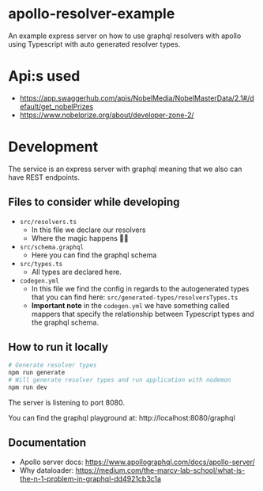 # apollo-resolver-example

An example express server on how to use graphql resolvers with apollo using Typescript with auto generated resolver types.

# Api:s used

- https://app.swaggerhub.com/apis/NobelMedia/NobelMasterData/2.1#/default/get_nobelPrizes
- https://www.nobelprize.org/about/developer-zone-2/

# Development

The service is an express server with graphql meaning that we also can have REST endpoints.

## Files to consider while developing

- `src/resolvers.ts`
  - In this file we declare our resolvers
  - Where the magic happens 🧙‍♂️
- `src/schema.graphql`
  - Here you can find the graphql schema
- `src/types.ts`
  - All types are declared here.
- `codegen.yml`
  - In this file we find the config in regards to the autogenerated types that you can find here: `src/generated-types/resolversTypes.ts`
  - **Important note** in the `codegen.yml` we have something called mappers that specify the relationship between Typescript types and the graphql schema.

## How to run it locally

```sh
# Generate resolver types
npm run generate
# Will generate resolver types and run application with nodemon
npm run dev
```

The server is listening to port 8080.

You can find the graphql playground at: http://localhost:8080/graphql

## Documentation

- Apollo server docs: https://www.apollographql.com/docs/apollo-server/
- Why dataloader: https://medium.com/the-marcy-lab-school/what-is-the-n-1-problem-in-graphql-dd4921cb3c1a

